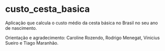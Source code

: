 # custo_cesta_basica
 Aplicação que calcula o custo médio da cesta básica no Brasil no seu ano de nascimento. 


Orientação e agradecimento: Caroline Rozendo, Rodrigo Menegat, Vinicius Sueiro e Tiago Maranhão. 
